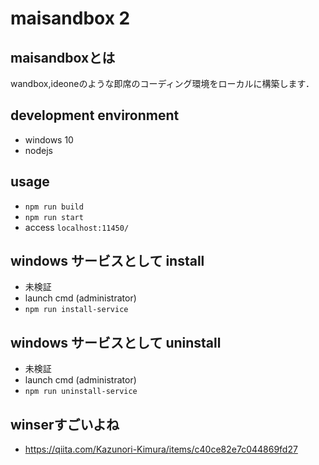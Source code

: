 
# maisandbox 2

## maisandboxとは

wandbox,ideoneのような即席のコーディング環境をローカルに構築します．

## development environment

- windows 10
- nodejs

## usage

- `npm run build`
- `npm run start`
- access `localhost:11450/`

## windows サービスとして install

- 未検証
- launch cmd (administrator)
- `npm run install-service`

## windows サービスとして uninstall

- 未検証
- launch cmd (administrator)
- `npm run uninstall-service`


## winserすごいよね

- https://qiita.com/Kazunori-Kimura/items/c40ce82e7c044869fd27
